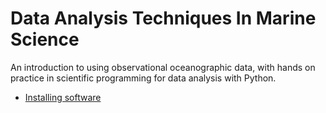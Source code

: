 # Data Analysis Techniques In Marine Science

An introduction to using observational oceanographic data, with hands on practice in scientific programming for data analysis with Python.

* [Installing software](software-installation)


